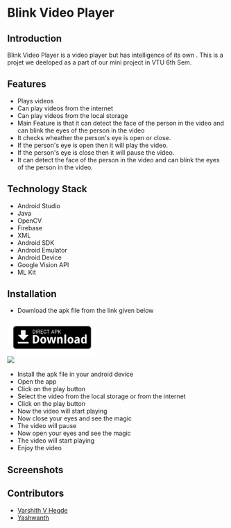 # Blink Video Player

## Introduction

Blink Video Player is a video player but has intelligence of its own .
This is a projet we deeloped as a part of our mini project in VTU 6th Sem.

## Features

-  Plays videos
-  Can play videos from the internet
-  Can play videos from the local storage
-  Main Feature is that it can detect the face of the person in the video and can blink the eyes of the person in the video
- It checks wheather the person's eye is open or close.
- If the person's eye is open then it will play the video.
- If the person's eye is close then it will pause the video.
- It can detect the face of the person in the video and can blink the eyes of the person in the video.


## Technology Stack

-  Android Studio
-  Java
-  OpenCV
-  Firebase
-  XML
-  Android SDK
-  Android Emulator
-  Android Device
-  Google Vision API
-  ML Kit

## Installation

- Download the apk file from the link given below

[<img src="https://raw.githubusercontent.com/Varshithvhegde/Scan_Me/master/direct-apk-download.png"  alt="Direct apk download" height="80">](https://github.com/Varshithvhegde/Blink_Video_Player/releases/download/v1.2.0/app-debug.apk)  
<img src="https://img.shields.io/github/downloads/Varshithvhegde/Blink_Video_Player/total" width="100dp"/>

- Install the apk file in your android device
- Open the app
- Click on the play button
- Select the video from the local storage or from the internet
- Click on the play button
- Now the video will start playing
- Now close your eyes and see the magic
- The video will pause
- Now open your eyes and see the magic
- The video will start playing 
- Enjoy the video

## Screenshots



## Contributors

- [Varshith V Hegde](https://github.com/Varshithvhegde)
- [Yashwanth](https://github.com/yashu3701)
